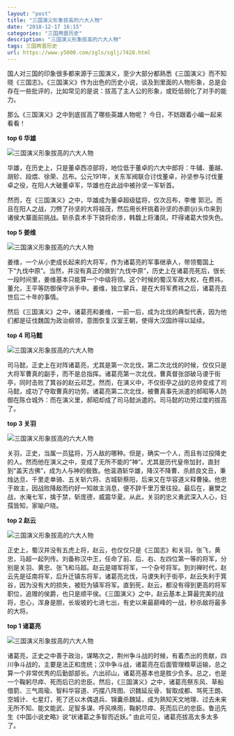 ```yaml
---
layout: "post"
title: "三国演义形象拔高的六大人物"
date: "2018-12-17 16:15"
categories: "三国两晋历史"
description: "三国演义形象拔高的六大人物"
tags: 三国两晋历史
url: https://www.y5000.com/zgls/sglj/7428.html
---
```






国人对三国的印象很多都来源于三国演义，至少大部分都熟悉《三国演义》而不知晓《三国志》。《三国演义》作为出色的历史小说，谈及到里面的人物形象，总是会存在一些批评的，比如常见的是说：拔高了主人公的形象，或贬低弱化了对手的能力。

那么《三国演义》之中到底拔高了哪些英雄人物呢？ 今日，不妨跟着小编一起来看看！

**top 6 华雄**

![三国演义形象拔高的六大人物](/uploads/allimg/161216/6-1612161139225K.JPG)

华雄，在历史上，只是董卓西凉部将，地位低于董卓的六大中郎将：牛辅、董越、胡轸、段煨、徐荣、吕布。公元191年，关东军阀联合讨伐董卓，孙坚参与讨伐董卓之役，在阳人大破董卓军，华雄也在此战中被孙坚一军斩首。

然而，在《三国演义》之中，华雄成为董卓超级猛将，仅次吕布，李傕
郭汜。而且在阳人之战，刀劈了孙坚的大将祖茂，然后用长杆挑着孙坚的赤罽(ji)头巾来到诸侯大寨面前挑战。斩杀袁术手下骁将俞涉，韩馥上将潘凤，吓得诸葛大惊失色。

**top 5 姜维**

![三国演义形象拔高的六大人物](/uploads/allimg/161216/6-161216113934249.JPG)

姜维，一个从小吏成长起来的大将军，作为诸葛亮的军事继承人，带领蜀国上下“九伐中原”。当然，并没有真正的做到“九伐中原”，历史上在诸葛亮死后，很长一段时间里，姜维基本只能算一个中级将领。这个时候的蜀汉军政大权，在费祎，董允，王平等防御保守派手中。姜维，独立掌兵，是在大将军费祎之后，诸葛亮去世后二十年的事情。

然后《三国演义》之中，诸葛亮和姜维，一前一后，成为北伐的典型代表，因为他们都是征伐魏国为政治纲领，意图恢复汉室王朝，使得大汉国祚得以延续。

**top 4 司马懿**

![三国演义形象拔高的六大人物](/uploads/allimg/161216/6-161216113951238.JPG)

司马懿，正史上在对阵诸葛亮，尤其是第一次北伐，第二次北伐的时候，仅仅只是大将军曹真的副手，而不是总指挥。诸葛亮第一次北伐，曹真督张郃破马谡于街亭，同时击败了箕谷的赵云邓芝。然而，在演义中，不仅街亭之战的总帅变成了司马懿，成功了夺取曹真的功劳。诸葛亮第二次北伐，被曹真事先派遣的郝昭等人防御在陈仓城外：而在演义里，郝昭却成了司马懿派遣的。司马懿的功劳过度的拔高了。

**top 3 关羽**

![三国演义形象拔高的六大人物](/uploads/allimg/161216/6-161216114005410.JPG)

关羽，正史，当属一员猛将，万人敌的哪种。但是，确实一个人，而且有过投降史的人。然而他在演义之中，变成了无所不能的“神”。尤其是历代皇帝加封，直封到“盖天古佛”，成为人与神的极致。他温酒斩华雄，降汉不降曹、杀颜良文丑，秉烛达旦、千里走单骑、五关斩六将、古城斩蔡阳，后来又在华容道义释曹操。他忠于故主，因战败降敌而约好一知故主消息，便不辞千里万里往投。最后在，襄樊之战，水淹七军，擒于禁，斩庞德，威震华夏。从此，关羽的忠义勇武深入人心，妇孺皆知，家喻户晓。

**top 2 赵云**

![三国演义形象拔高的六大人物](/uploads/allimg/161216/6-161216114020196.JPG)

正史上，蜀汉并没有五虎上将，赵云，也仅仅只是《三国志》和关羽，张飞，黄忠，马超一起列传。刘备称汉中王，任命了前、后、右、左四位第一等的将军，分别是关羽、黄忠、张飞和马超。赵云是翊军将军，一个杂号将军。到刘禅时代，赵云先是征南将军，后升迁镇东将军，诸葛亮北伐，马谡失利于街亭，赵云失利于箕谷，因为没有大的损失，被贬为镇军将军。直到死，赵云，都没有得到更高的将军职位，追赠的侯爵，也只是顺平侯。《三国演义》之中，赵云基本上算最完美的战将，忠心，浑身是胆，长坂坡的七进七出，有史以来最巅峰的一战，秒杀敌将最多的大将。

**top 1 诸葛亮**

![三国演义形象拔高的六大人物](/uploads/allimg/161216/6-16121611412Y52.JPG)

诸葛亮，正史之中善于政治，谋略次之，荆州争斗战的时候，有着杰出的贡献，四川争斗战的，主要是法正和庞统；汉中争斗战，诸葛亮在后面管理粮草运输，总之算一个非常优秀的后勤部部长。六出祁山，诸葛亮基本也是胜少负多。总之，也是一个鞠躬尽瘁、死而后已的忠臣。然后，《三国演义》之中，诸葛亮祭东风、草船借箭、三气周瑜、智料华容道、巧摆八阵图、识魏延反骨、智取成都、骂死王朗、空城计、七星灯，死了还以木偶退兵、锦囊杀魏延，成为熟知天文地理、过去未来无所不知、能文能武、足智多谋、呼风唤雨，鞠躬尽瘁、死而后已的忠臣。鲁迅先生《中国小说史略》说“状诸葛之多智而近妖。”
由此可见，诸葛亮拔高太多太多了。
